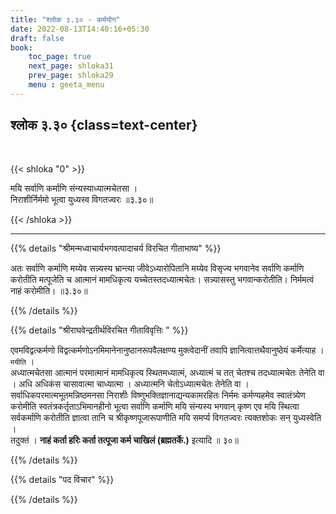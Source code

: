 ```yaml
---
title: "श्लोक ३.३० - कर्मयोग"
date: 2022-08-13T14:40:16+05:30
draft: false
book:
    toc_page: true
    next_page: shloka31
    prev_page: shloka29
    menu : geeta_menu
---
```




## श्लोक ३.३० {class=text-center}

<br/>

{{< shloka  "0"  >}}

मयि सर्वाणि कर्माणि संन्यस्याध्यात्मचेतसा ।  
निराशीर्निर्ममो भूत्वा युध्यस्व विगतज्वरः ॥३.३०॥ 

{{< /shloka >}}

---


{{% details "श्रीमन्मध्वाचार्यभगवत्पादाचर्य विरचित  गीताभाष्य" %}}

अतः सर्वाणि कर्माणि मय्येव सन्न्यस्य भ्रान्त्या जीवेऽध्यारोपितानि मय्येव विसृज्य भगवानेव सर्वाणि कर्माणि करोतीति मत्पूजेति च आत्मानं मामधिकृत्य यच्चेतस्तदध्यात्मचेतः। सन्न्यासस्तु भगवान्करोतीति। निर्ममत्वं नाहं करोमीति।  ॥३.३०॥ 

{{% /details %}}



{{% details "श्रीराघवेन्द्रतीर्थविरचित गीताविवृत्तिः " %}}

एवमविद्वत्कर्मणो विद्वत्कर्मणोऽनमिमानेनानुष्ठानरूपवैलक्षण्य 
मुक्त्वेदानीं तवापि ज्ञानित्वात्तथैवानुष्ठेयं कर्मेत्याह । `मयीति` ।   
अध्यात्मचेतसा आत्मानं परमात्मानं मामधिकृत्य स्थितमध्यात्मं, अध्यात्मं 
च तत्‌ चेतश्च तदध्यात्मचेतः तेनेति वा । 
अधि अधिकंस चासावात्मा चाध्यात्मा । अध्यात्मनि चेतोऽध्यात्मचेतः
तेनेति वा । सर्वाधिकपरमात्मभूतमन्निष्ठमनसा निराशीः 
विष्णुभक्तिज्ञानाद्यन्यकामरहितः निर्ममः कर्मण्यहमेव स्वातंत्र्येण 
करोमीति  स्वतंत्रकर्तृताऽभिमानहीनो भूत्वा सर्वाणि कर्माणि मयि 
संन्यस्य भगवान्‌ कृष्ण एव मयि स्थित्वा सर्वकर्माणि करोतीति 
ज्ञात्वा तानि च श्रीकृष्णपूजारूपाणीति मयि समर्प्य विगतज्वरः 
त्यक्तशोकः सन्‌ युध्यस्वेति ।   
तदुक्तं । **नाहं कर्ता हरिः कर्ता तत्पूजा कर्म चाखिलं (ब्रह्मतर्के.)** इत्यादि ॥ ३०॥

{{% /details %}}



{{% details "पद विचार" %}}


{{% /details %}}
